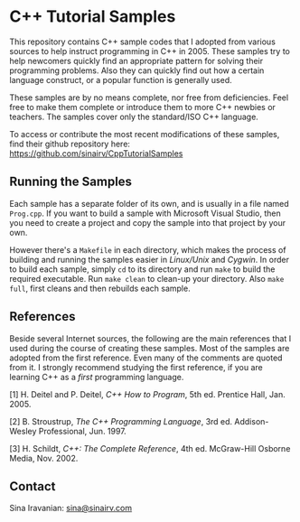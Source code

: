 # C++ Tutorial Samples

This repository contains C++ sample codes that I adopted from various sources to help instruct programming in C++ in 2005. These samples try to help newcomers quickly find an appropriate pattern for solving their programming problems. Also they can quickly find out how a certain language construct, or a popular function is generally used.

These samples are by no means complete, nor free from deficiencies. Feel free to make them complete or introduce them to more C++ newbies or teachers. The samples cover only the standard/ISO C++ language.

To access or contribute the most recent modifications of these samples, find their github repository here: <https://github.com/sinairv/CppTutorialSamples> 

## Running the Samples

Each sample has a separate folder of its own, and is usually in a file named `Prog.cpp`. If you want to build a sample with Microsoft Visual Studio, then you need to create a project and copy the sample into that project by your own.

However there's a `Makefile` in each directory, which makes the process of building and running the samples easier in *Linux/Unix* and *Cygwin*. In order to build each sample, simply `cd` to its directory and run `make` to build the required executable. Run `make clean` to clean-up your directory. Also `make full`, first cleans and then rebuilds each sample. 

## References

Beside several Internet sources, the following are the main references that I used during the course of creating these samples. Most of the samples are adopted from the first reference. Even many of the comments are quoted from it. I strongly recommend studying the first reference, if you are learning C++ as a *first* programming language.

[1] H. Deitel and P. Deitel, *C++ How to Program*, 5th ed. Prentice Hall, Jan. 2005.

[2] B. Stroustrup, *The C++ Programming Language*, 3rd ed. Addison-Wesley Professional, Jun. 1997.

[3] H. Schildt, *C++: The Complete Reference*, 4th ed. McGraw-Hill Osborne Media, Nov. 2002.

## Contact
Sina Iravanian: sina@sinairv.com
